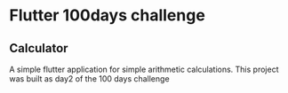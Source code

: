 # Flutter 100days challenge

## Calculator
A simple flutter application for simple arithmetic calculations. This project was built as day2 of the 100 days challenge
